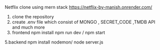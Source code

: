 Netflix clone using mern stack  https://netflix-by-manish.onrender.com/

1. clone the repository 
2. create .env file which consist of
MONGO , SECRET_CODE ,TMDB API and much more
4. frontend
 npm install
 npm run dev / npm start

5.backend
npm install 
nodemon/ node server.js

